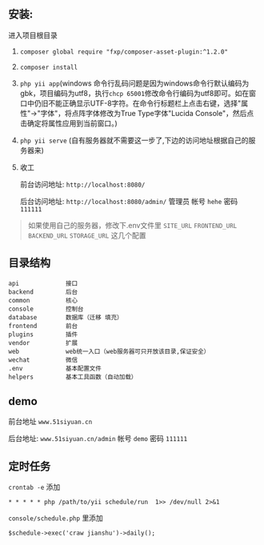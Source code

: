 ## 安装:

进入项目根目录

1. `composer global require "fxp/composer-asset-plugin:^1.2.0"`

2. `composer install` 

3. `php yii app`(windows 命令行乱码问题是因为windows命令行默认编码为gbk，项目编码为utf8，执行`chcp 65001`修改命令行编码为utf8即可。如在窗口中仍旧不能正确显示UTF-8字符。在命令行标题栏上点击右键，选择"属性"->"字体"，将点阵字体修改为True Type字体"Lucida Console"，然后点击确定将属性应用到当前窗口。)

4. `php yii serve` (自有服务器就不需要这一步了,下边的访问地址根据自己的服务器来)

5. 收工

    前台访问地址: `http://localhost:8080/`

    后台访问地址: `http://localhost:8080/admin/` 管理员 帐号 `hehe` 密码 `111111`
    
> 如果使用自己的服务器，修改下.env文件里 `SITE_URL` `FRONTEND_URL` `BACKEND_URL` `STORAGE_URL` 这几个配置

## 目录结构

```
api             接口
backend         后台
common          核心
console         控制台
database        数据库（迁移 填充）
frontend        前台
plugins         插件
vendor          扩展
web             web统一入口（web服务器可只开放该目录,保证安全）
wechat          微信
.env            基本配置文件
helpers         基本工具函数（自动加载）
```

## demo

前台地址 `www.51siyuan.cn`

后台地址: `www.51siyuan.cn/admin`  帐号 `demo` 密码 `111111`

## 定时任务

`crontab -e` 添加

`* * * * * php /path/to/yii schedule/run  1>> /dev/null 2>&1`

`console/schedule.php` 里添加

`$schedule->exec('craw jianshu')->daily();`



